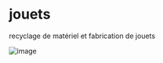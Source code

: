 # jouets
recyclage de matériel et fabrication de jouets 

![image](https://github.com/arnaudrco/anumby/blob/main/jacadi.PNG)
